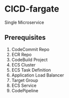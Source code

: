 # CICD-fargate
Single Microservice

## Prerequisites

1. CodeCommit Repo
2. ECR Repo
3. CodeBuild Project
4. ECS Cluster
5. ECS Task Definition
6. Application Load Balancer
7. Target Group
8. ECS Service
9. CodePipeline
